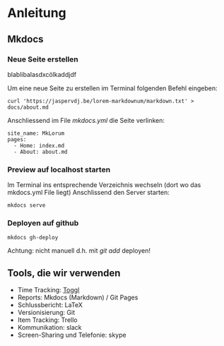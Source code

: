 # Anleitung

## Mkdocs
### Neue Seite erstellen

blablibalasdxcölkaddjdf

Um eine neue Seite zu erstellen im Terminal folgenden Befehl eingeben:

    curl 'https://jaspervdj.be/lorem-markdownum/markdown.txt' > docs/about.md

Anschliessend im File *mkdocs.yml* die Seite verlinken:

    site_name: MkLorum
    pages:
      - Home: index.md
      - About: about.md

### Preview auf localhost starten

Im Terminal ins entsprechende Verzeichnis wechseln (dort wo das mkdocs.yml File liegt)
Anschlissend den Server starten:

	mkdocs serve

### Deployen auf github

    mkdocs gh-deploy

Achtung: nicht manuell d.h. mit *git add* deployen!



## Tools, die wir verwenden
* Time Tracking: [Toggl](https://toggl.com)
* Reports: Mkdocs (Markdown) / Git Pages
* Schlussbericht: LaTeX
* Versionisierung: Git
* Item Tracking: Trello
* Kommunikation: slack
* Screen-Sharing und Telefonie: skype

